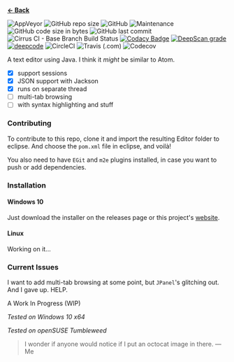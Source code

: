 <b><a href="https://terabytetb.github.io">&#8592; Back</a></b>

![AppVeyor](https://img.shields.io/appveyor/build/TerabyteTB/Whirlpool?logo=appveyor)
![GitHub repo size](https://img.shields.io/github/repo-size/TerabyteTB/WhirlpoolEditor)
![GitHub](https://img.shields.io/github/license/TerabyteTB/WhirlpoolEditor)
![Maintenance](https://img.shields.io/maintenance/yes/2021)
![GitHub code size in bytes](https://img.shields.io/github/languages/code-size/TerabyteTB/TextEditor)
![GitHub last commit](https://img.shields.io/github/last-commit/TerabyteTB/WhirlpoolEditor)
![Cirrus CI - Base Branch Build Status](https://img.shields.io/cirrus/github/TerabyteTB/WhirlpoolEditor?label=CirrusCI%20build&logo=cirrus-ci)
[![Codacy Badge](https://api.codacy.com/project/badge/Grade/fc5074c387d747898c928bfbc208f69d)](https://app.codacy.com/gh/TerabyteTB/WhirlpoolEditor?utm_source=github.com&utm_medium=referral&utm_content=TerabyteTB/WhirlpoolEditor&utm_campaign=Badge_Grade_Settings)
[![DeepScan grade](https://deepscan.io/api/teams/13347/projects/16353/branches/348738/badge/grade.svg)](https://deepscan.io/dashboard#view=project&tid=13347&pid=16353&bid=348738)
[![deepcode](https://www.deepcode.ai/api/gh/badge?key=eyJhbGciOiJIUzI1NiIsInR5cCI6IkpXVCJ9.eyJwbGF0Zm9ybTEiOiJnaCIsIm93bmVyMSI6IlRlcmFieXRlVEIiLCJyZXBvMSI6IldoaXJscG9vbEVkaXRvciIsImluY2x1ZGVMaW50IjpmYWxzZSwiYXV0aG9ySWQiOjI4NDI3LCJpYXQiOjE2MTYyNTg3Mjl9.DHneQZ3ArCV81F7eYmM7_IQkuXcsXbUUM7apJ7gEVXw)](https://www.deepcode.ai/app/gh/TerabyteTB/WhirlpoolEditor/_/dashboard?utm_content=gh%2FTerabyteTB%2FWhirlpoolEditor)
![CircleCI](https://img.shields.io/circleci/build/github/TerabyteTB/WhirlpoolEditor?logo=circleci)
![Travis (.com)](https://img.shields.io/travis/com/TerabyteTB/WhirlpoolEditor?logo=travis)
![Codecov](https://img.shields.io/codecov/c/gh/TerabyteTB/WhirlpoolEditor?logo=codecov)

A text editor using Java. I think it *might* be similar to Atom.

- [x] support sessions
- [x] JSON support with Jackson
- [x] runs on separate thread
- [ ] multi-tab browsing
- [ ] with syntax highlighting and stuff

### Contributing
To contribute to this repo, clone it and import the resulting Editor folder to eclipse. And choose the ```pom.xml``` file in eclipse, and voil&agrave;!

You also need to have ```EGit``` and ```m2e``` plugins installed, in case you want to push or add dependencies.

### Installation
#### Windows 10
Just download the installer on the releases page or this project's [website](https://terabytetb.github.io/).

#### Linux
Working on it...

### Current Issues

I want to add multi-tab browsing at some point, but ```JPanel```'s glitching out. And I gave up. HELP. 

A Work In Progress (WIP)

*Tested on Windows 10 x64*

*Tested on openSUSE Tumbleweed*

> I wonder if anyone would notice if I put an octocat image in there.
> &mdash; Me
 
